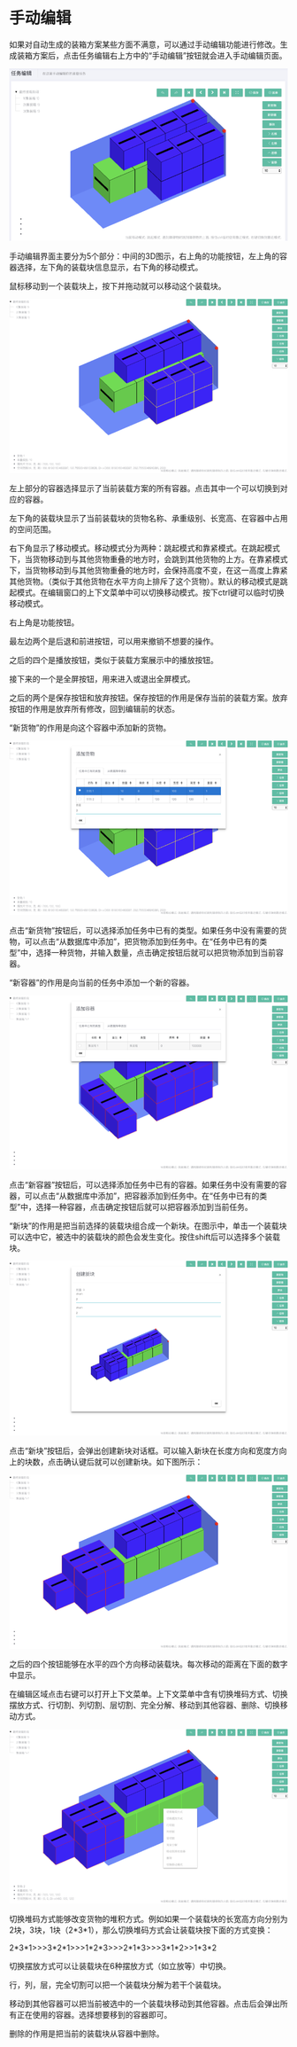 # 手动编辑

如果对自动生成的装箱方案某些方面不满意，可以通过手动编辑功能进行修改。生成装箱方案后，点击任务编辑右上方中的“手动编辑”按钮就会进入手动编辑页面。

![](/.gitbook/assets/4.6.1.png)

手动编辑界面主要分为5个部分：中间的3D图示，右上角的功能按钮，左上角的容器选择，左下角的装载块信息显示，右下角的移动模式。

鼠标移动到一个装载块上，按下并拖动就可以移动这个装载块。

![](/.gitbook/assets/4.6.2.png)

左上部分的容器选择显示了当前装载方案的所有容器。点击其中一个可以切换到对应的容器。

左下角的装载块显示了当前装载块的货物名称、承重级别、长宽高、在容器中占用的空间范围。

右下角显示了移动模式。移动模式分为两种：跳起模式和靠紧模式。在跳起模式下，当货物移动到与其他货物重叠的地方时，会跳到其他货物的上方。在靠紧模式下，当货物移动到与其他货物重叠的地方时，会保持高度不变，在这一高度上靠紧其他货物。（类似于其他货物在水平方向上排斥了这个货物）。默认的移动模式是跳起模式。在编辑窗口的上下文菜单中可以切换移动模式。按下ctrl键可以临时切换移动模式。

右上角是功能按钮。

最左边两个是后退和前进按钮，可以用来撤销不想要的操作。

之后的四个是播放按钮，类似于装载方案展示中的播放按钮。

接下来的一个是全屏按钮，用来进入或退出全屏模式。

之后的两个是保存按钮和放弃按钮。保存按钮的作用是保存当前的装载方案。放弃按钮的作用是放弃所有修改，回到编辑前的状态。

“新货物”的作用是向这个容器中添加新的货物。

![](/.gitbook/assets/4.6.3.png)

点击“新货物”按钮后，可以选择添加任务中已有的类型。如果任务中没有需要的货物，可以点击“从数据库中添加”，把货物添加到任务中。在“任务中已有的类型”中，选择一种货物，并输入数量，点击确定按钮后就可以把货物添加到当前容器。

“新容器”的作用是向当前的任务中添加一个新的容器。

![](/.gitbook/assets/4.6.4.png)

点击“新容器”按钮后，可以选择添加任务中已有的容器。如果任务中没有需要的容器，可以点击“从数据库中添加”，把容器添加到任务中。在“任务中已有的类型”中，选择一种容器，点击确定按钮后就可以把容器添加到当前任务。

“新块”的作用是把当前选择的装载块组合成一个新块。在图示中，单击一个装载块可以选中它，被选中的装载块的颜色会发生变化。按住shift后可以选择多个装载块。

![](/.gitbook/assets/4.6.5.png)

点击“新块”按钮后，会弹出创建新块对话框。可以输入新块在长度方向和宽度方向上的块数，点击确认键后就可以创建新块。如下图所示：

![](/.gitbook/assets/4.6.6.png)

之后的四个按钮能够在水平的四个方向移动装载块。每次移动的距离在下面的数字中显示。

在编辑区域点击右键可以打开上下文菜单。上下文菜单中含有切换堆码方式、切换摆放方式、行切割、列切割、层切割、完全分解、移动到其他容器、删除、切换移动方式。

![](/.gitbook/assets/4.6.7.png)

切换堆码方式能够改变货物的堆积方式。例如如果一个装载块的长宽高方向分别为2块，3块，1块（2\*3\*1），那么切换堆码方式会让装载块按下面的方式变换：

2\*3\*1&gt;&gt;&gt;3\*2\*1&gt;&gt;&gt;1\*2\*3&gt;&gt;&gt;2\*1\*3&gt;&gt;&gt;3\*1\*2&gt;&gt;1\*3\*2

切换摆放方式可以让装载块在6种摆放方式（如立放等）中切换。

行，列，层，完全切割可以把一个装载块分解为若干个装载块。

移动到其他容器可以把当前被选中的一个装载块移动到其他容器。点击后会弹出所有正在使用的容器。选择想要移到的容器即可。

删除的作用是把当前的装载块从容器中删除。

